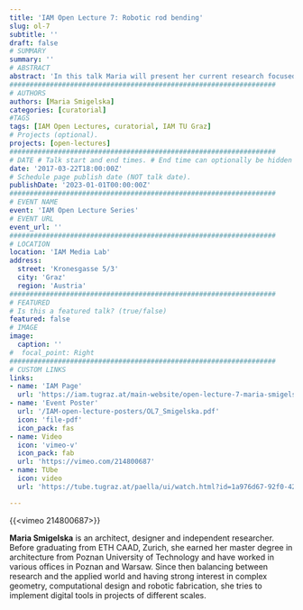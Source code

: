 ```yaml
---
title: 'IAM Open Lecture 7: Robotic rod bending'
slug: ol-7
subtitle: ''
draft: false
# SUMMARY
summary: ''
# ABSTRACT 
abstract: 'In this talk Maria will present her current research focused on development of robotic rod bending processes applied to product design and architecture. Her work aims to integrate machine learning algorithms in the production process in order to create simplified but versatile robotic automation for the prototypical building industry. Machine learning has the potential to augment human expertise and material knowledge within fabrication processes and as such it allows the architects to retrieve the influence on production of complex objects, reserved so far only for encapsulated industrial processes. Combined with commonly used digital design tools and simplified mechanics attached to robotic arm as well as allowing for information flow between each, it merges back design and making.'
##################################################################
# AUTHORS 
authors: [Maria Smigelska]
categories: [curatorial]
#TAGS
tags: [IAM Open Lectures, curatorial, IAM TU Graz]
# Projects (optional).
projects: [open-lectures]
##################################################################
# DATE # Talk start and end times. # End time can optionally be hidden by prefixing the line with `#`.
date: '2017-03-22T18:00:00Z'
# Schedule page publish date (NOT talk date).
publishDate: '2023-01-01T00:00:00Z'
##################################################################
# EVENT NAME 
event: 'IAM Open Lecture Series'
# EVENT URL 
event_url: ''
##################################################################
# LOCATION 
location: 'IAM Media Lab'
address:
  street: 'Kronesgasse 5/3'
  city: 'Graz'
  region: 'Austria'
##################################################################
# FEATURED
# Is this a featured talk? (true/false)
featured: false
# IMAGE 
image:
  caption: ''
#  focal_point: Right
##################################################################
# CUSTOM LINKS 
links:
- name: 'IAM Page'
  url: 'https://iam.tugraz.at/main-website/open-lecture-7-maria-smigelska-robotic-rod-bending/'
- name: 'Event Poster'
  url: '/IAM-open-lecture-posters/OL7_Smigelska.pdf'
  icon: 'file-pdf'
  icon_pack: fas
- name: Video
  icon: 'vimeo-v'
  icon_pack: fab
  url: 'https://vimeo.com/214800687'
- name: TUbe
  icon: video
  url: 'https://tube.tugraz.at/paella/ui/watch.html?id=1a976d67-92f0-42ec-81e5-9e862f812ed0'

---
```


{{<vimeo 214800687>}}

**Maria Smigelska** is an architect, designer and independent researcher. Before graduating from ETH CAAD, Zurich, she earned her master degree in architecture from Poznan University of Technology and have worked in various offices in Poznan and Warsaw. Since then balancing between research and the applied world and having strong interest in complex geometry, computational design and robotic fabrication, she tries to implement digital tools in projects of different scales.

<!--

IAM Open Lecture #7  
Maria Smigelska „Bendilicious – Robotic rod bending“  
18:30 Wednesday 22 March 2017  
IAM Media Lab, Kronesgasse 5/3

Event poster https://iam.tugraz.at/wp-content/uploads/2017/03/OL7-Smigelska.pdf
Original post: https://iam.tugraz.at/2017/03/open-lecture-7-maria-smigelska-robotic-rod-bending/
-->